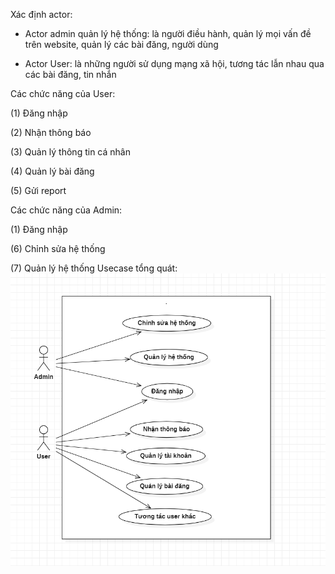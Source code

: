 Xác định actor: 

+ Actor admin quản lý hệ thống: là người điều hành, quản lý mọi vấn đề trên website, quản lý các bài đăng, người dùng

+ Actor User: là những người sử dụng mạng xã hội, tương tác lẫn nhau qua các bài đăng, tin nhắn

Các chức năng của User:

(1) Đăng nhập

(2) Nhận thông báo

(3) Quản lý thông tin cá nhân

(4) Quản lý bài đăng

(5) Gửi report

Các chức năng của Admin:

(1) Đăng nhập

(6) Chỉnh sửa hệ thống

(7) Quản lý hệ thống
Usecase tổng quát:
![alt text](https://github.com/nam0912nguyen/VUWIT16A_WebMXH/blob/master/documentation/drafts/usecase/Usecase%20Tổng%20quát.PNG)
